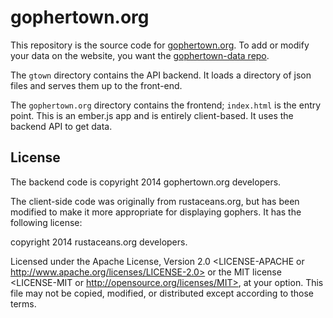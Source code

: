 gophertown.org
==============

This repository is the source code for
[gophertown.org](http://gophertown.org). To add or modify your data on the
website, you want the [gophertown-data repo](https://github.com/gophertown/gophertown-data).

The `gtown` directory contains the API backend.  It loads a directory of json
files and serves them up to the front-end.

The `gophertown.org` directory contains the frontend; `index.html` is the entry
point. This is an ember.js app and is entirely client-based. It uses the
backend API to get data.

## License

The backend code is copyright 2014 gophertown.org developers.

The client-side code was originally from rustaceans.org, but has been modified
to make it more appropriate for displaying gophers.  It has the following
license:

copyright 2014 rustaceans.org developers.

Licensed under the Apache License, Version 2.0 <LICENSE-APACHE or
http://www.apache.org/licenses/LICENSE-2.0> or the MIT license
<LICENSE-MIT or http://opensource.org/licenses/MIT>, at your
option. This file may not be copied, modified, or distributed
except according to those terms.
